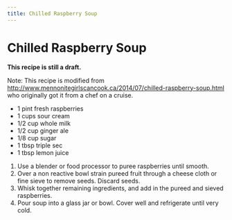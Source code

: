 ```yaml
---
title: Chilled Raspberry Soup
---
```


# Chilled Raspberry Soup

**This recipe is still a draft.**

Note: This recipe is modified from
http://www.mennonitegirlscancook.ca/2014/07/chilled-raspberry-soup.html
who originally got it from a chef on a cruise.

* 1 pint fresh raspberries
* 1 cups sour cream
* 1/2 cup whole milk
* 1/2 cup ginger ale
* 1/8 cup sugar
* 1 tbsp triple sec
* 1 tbsp lemon juice

1.  Use a blender or food processor to puree raspberries until smooth.
2.  Over a non reactive bowl strain pureed fruit through a cheese cloth or fine
    sieve to remove seeds. Discard seeds.
3.  Whisk together remaining ingredients, and add in the pureed and sieved
    raspberries.
4.  Pour soup into a glass jar or bowl. Cover well and refrigerate until very
    cold.
